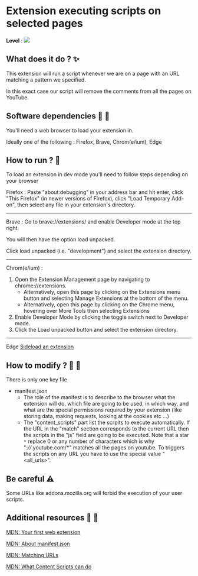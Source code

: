 # Extension executing scripts on selected pages

**Level** : ![](https://img.shields.io/badge/Level-Beginner-brightgreen) 

## What does it do ? ✨
This extension will run a script whenever we are on a page with an URL matching a pattern we specified. 

In this exact case our script will remove the comments from all the pages on YouTube.

## Software dependencies 🌈 📂
You'll need a web browser to load your extension in.

Ideally one of the following : Firefox, Brave, Chrom(e/ium), Edge

## How to run ? 🚀

To load an extension in dev mode you'll need to follow steps depending on your browser

Firefox : Paste "about:debugging" in your address bar and hit enter, click "This Firefox" (in newer versions of Firefox), click "Load Temporary Add-on", then select any file in your extension's directory.
<hr/>

Brave : Go to brave://extensions/ and enable Developer mode at the top right.

You will then have the option load unpacked.

Click load unpacked (i.e. "development") and select the extension directory.
<hr/>

Chrom(e/ium) : 

1. Open the Extension Management page by navigating to chrome://extensions.
    - Alternatively, open this page by clicking on the Extensions menu button and selecting Manage Extensions at the bottom of the menu.
    - Alternatively, open this page by clicking on the Chrome menu, hovering over More Tools then selecting Extensions
2. Enable Developer Mode by clicking the toggle switch next to Developer mode.
3. Click the Load unpacked button and select the extension directory.
<hr/>

Edge  [Sideload an extension](https://docs.microsoft.com/en-us/microsoft-edge/extensions-chromium/getting-started/extension-sideloading)



## How to modify ? 🔩 🔨

There is only one key file
- manifest.json 
    - The role of the manifest is to describe to the browser what the extension will do, which file are going to be used, in which way, and what are the special permissions required by your extension (like storing data, making requests, looking at the cookies etc ...)
    - The "content_scripts" part list the scrpits to execute automatically. If the URL in the "match" section corresponds to the current URL then the scripts in the "js" field are going to be executed. Note that a star `*` replace 0 or any number of characters which is why "*://*.youtube.com/*" matches all the pages on youtube. To triggers the scripts on any URL you have to use the special value "<all_urls>".

## Be careful ⚠️

Some URLs like addons.mozilla.org will forbid the execution of your user scripts.

## Additional resources 📄 📗
[MDN: Your first web extension](https://developer.mozilla.org/en-US/docs/Mozilla/Add-ons/WebExtensions/Your_first_WebExtension)

[MDN: About manifest.json](https://developer.mozilla.org/en-US/docs/Mozilla/Add-ons/WebExtensions/manifest.json)

[MDN: Matching URLs](https://developer.mozilla.org/en-US/docs/Mozilla/Add-ons/WebExtensions/Match_patterns)

[MDN: What Content Scripts can do](https://developer.mozilla.org/en-US/docs/Mozilla/Add-ons/WebExtensions/Content_scripts)